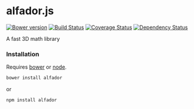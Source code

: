# alfador.js

[![Bower version](https://badge.fury.io/bo/alfador.svg)](http://badge.fury.io/bo/alfador) [![Build Status](https://travis-ci.org/kbirk/alfador.svg?branch=master)](https://travis-ci.org/kbirk/alfador) [![Coverage Status](https://coveralls.io/repos/kbirk/alfador/badge.svg)](https://coveralls.io/r/kbirk/alfador) [![Dependency Status](https://david-dm.org/kbirk/alfador.svg)](https://david-dm.org/kbirk/alfador)

A fast 3D math library

### Installation

Requires [bower](http://bower.io/) or [node](http://nodejs.org/).

```bash
bower install alfador
```

or

```bash
npm install alfador
```
